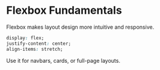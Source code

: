 # Flexbox Fundamentals
Flexbox makes layout design more intuitive and responsive.

```css
display: flex;
justify-content: center;
align-items: stretch;
```

Use it for navbars, cards, or full-page layouts.